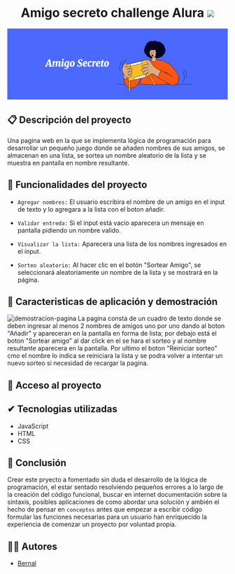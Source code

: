 <h1 align="center">Amigo secreto challenge Alura <img src="https://img.shields.io/badge/status-finished-blue"></h1>

![Amigo secreto](assets/Screenshot%202025-03-17%20200447.png)


## 📋 Descripción del proyecto
Una pagina web en la que se implementa lógica de programación para desarrollar un pequeño juego donde se añaden nombres de sus amigos, se almacenan en una lista, se sortea un nombre aleatorio de la lista y se muestra en pantalla en nombre resultante.

## 🔨 Funcionalidades del proyecto
- `Agregar nombres:` El usuario escribira el nombre de un amigo en el input de texto y lo agregara a la lista con el boton añadir.

- `Validar entreda:` Si el input está vacío aparecera un mensaje en pantalla pidiendo un nombre valido.

- `Visualizar la lista:` Aparecera una lista de los nombres ingresados en el input.

- `Sorteo aleatorio:` Al hacer clic en el botón "Sortear Amigo", se seleccionará aleatoriamente un nombre de la lista y se mostrará en la página.

## 🔌 Caracteristicas de aplicación y demostración
![demostracion-pagina](assets/desmostración-pagina.png)
La pagina consta de un cuadro de texto donde se deben ingresar al menos 2 nombres de amigos uno por uno dando al boton "Añadir" y apareceran en la pantalla en forma de lista; por debajo está el boton "Sortear amigo" al dar click en el se hara el sorteo y al nombre resultante aparecera en la pantalla.
Por ultimo el boton "Reiniciar sorteo" cmo el nombre lo indica se reiniciara la lista y se podra volver a intentar un nuevo sorteo si necesidad de recargar la pagina.


## 🔑 Acceso al proyecto


## ✔ Tecnologias utilizadas

- JavaScript
- HTML
- CSS

## 📖 Conclusión
Crear este pryecto a fomentado sin duda el desarrollo de la lógica de programación, el estar sentado resolviendo pequeños errores a lo largo de la creación del código funcional, buscar en internet documentación sobre la sintaxis, posibles aplicaciones de como abordar una solución y ambién el hecho de pensar en `conceptos` antes que empezar a escribir código formular las funciones necesarias para un usuario han enriquecido la experiencia de comenzar un proyecto por voluntad propia.

## 🧙‍♂️ Autores

- [Bernal](https://github.com/Bernal30)